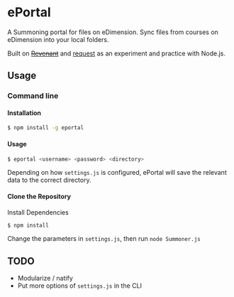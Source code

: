 # ePortal
A Summoning portal for files on eDimension. Sync files from courses on eDimension into your local folders.

Built on [~~Revenant~~](https://github.com/skewedlines/Revenant) and [request](https://www.npmjs.com/package/request) as an experiment and practice with Node.js.

## Usage

### Command line
#### Installation

```bash
$ npm install -g eportal
```

#### Usage

```bash
$ eportal <username> <password> <directory>
```

Depending on how `settings.js` is configured, ePortal will save the relevant data to the correct directory.

#### Clone the Repository

Install Dependencies

```bash
$ npm install
```

Change the parameters in `settings.js`, then run `node Summoner.js`

## TODO
- Modularize / natify
- Put more options of `settings.js` in the CLI

